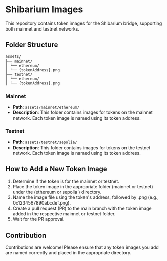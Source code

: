 # Shibarium Images

This repository contains token images for the Shibarium bridge, supporting both mainnet and testnet networks.

## Folder Structure

```
assets/
├── mainnet/
│ └── ethereum/
│ └── {tokenAddress}.png
├── testnet/
│ └── ethereum/
│ └── {tokenAddress}.png
```


### Mainnet

- **Path**: `assets/mainnet/ethereum/`
- **Description**: This folder contains images for tokens on the mainnet network. Each token image is named using its token address.

### Testnet

- **Path**: `assets/testnet/sepolia/`
- **Description**: This folder contains images for tokens on the testnet network. Each token image is named using its token address.

## How to Add a New Token Image

1. Determine if the token is for the mainnet or testnet.
2. Place the token image in the appropriate folder (mainnet or testnet) under the (ethereum or sepolia ) directory.
3. Name the image file using the token's address, followed by .png (e.g., 0x1234567890abcdef.png).
4. Create a pull request (PR) to the main branch with the token image added in the respective mainnet or testnet folder.
5. Wait for the PR approval.

## Contribution

Contributions are welcome! Please ensure that any token images you add are named correctly and placed in the appropriate directory.
